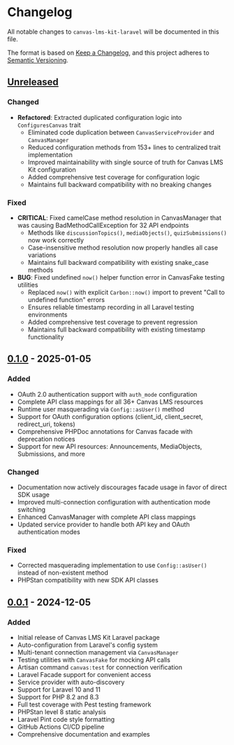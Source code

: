 # Changelog

All notable changes to `canvas-lms-kit-laravel` will be documented in this file.

The format is based on [Keep a Changelog](https://keepachangelog.com/en/1.0.0/),
and this project adheres to [Semantic Versioning](https://semver.org/spec/v2.0.0.html).

## [Unreleased]

### Changed
- **Refactored**: Extracted duplicated configuration logic into `ConfiguresCanvas` trait
  - Eliminated code duplication between `CanvasServiceProvider` and `CanvasManager`
  - Reduced configuration methods from 153+ lines to centralized trait implementation
  - Improved maintainability with single source of truth for Canvas LMS Kit configuration
  - Added comprehensive test coverage for configuration logic
  - Maintains full backward compatibility with no breaking changes

### Fixed
- **CRITICAL**: Fixed camelCase method resolution in CanvasManager that was causing BadMethodCallException for 32 API endpoints
  - Methods like `discussionTopics()`, `mediaObjects()`, `quizSubmissions()` now work correctly
  - Case-insensitive method resolution now properly handles all case variations
  - Maintains full backward compatibility with existing snake_case methods
- **BUG**: Fixed undefined `now()` helper function error in CanvasFake testing utilities
  - Replaced `now()` with explicit `Carbon::now()` import to prevent "Call to undefined function" errors
  - Ensures reliable timestamp recording in all Laravel testing environments
  - Added comprehensive test coverage to prevent regression
  - Maintains full backward compatibility with existing timestamp functionality

## [0.1.0] - 2025-01-05

### Added
- OAuth 2.0 authentication support with `auth_mode` configuration
- Complete API class mappings for all 36+ Canvas LMS resources
- Runtime user masquerading via `Config::asUser()` method
- Support for OAuth configuration options (client_id, client_secret, redirect_uri, tokens)
- Comprehensive PHPDoc annotations for Canvas facade with deprecation notices
- Support for new API resources: Announcements, MediaObjects, Submissions, and more

### Changed
- Documentation now actively discourages facade usage in favor of direct SDK usage
- Improved multi-connection configuration with authentication mode switching
- Enhanced CanvasManager with complete API class mappings
- Updated service provider to handle both API key and OAuth authentication modes

### Fixed
- Corrected masquerading implementation to use `Config::asUser()` instead of non-existent method
- PHPStan compatibility with new SDK API classes

## [0.0.1] - 2024-12-05

### Added
- Initial release of Canvas LMS Kit Laravel package
- Auto-configuration from Laravel's config system
- Multi-tenant connection management via `CanvasManager`
- Testing utilities with `CanvasFake` for mocking API calls
- Artisan command `canvas:test` for connection verification
- Laravel Facade support for convenient access
- Service provider with auto-discovery
- Support for Laravel 10 and 11
- Support for PHP 8.2 and 8.3
- Full test coverage with Pest testing framework
- PHPStan level 8 static analysis
- Laravel Pint code style formatting
- GitHub Actions CI/CD pipeline
- Comprehensive documentation and examples

[Unreleased]: https://github.com/jjuanrivvera/canvas-lms-kit-laravel/compare/v0.1.0...HEAD
[0.1.0]: https://github.com/jjuanrivvera/canvas-lms-kit-laravel/compare/v0.0.1...v0.1.0
[0.0.1]: https://github.com/jjuanrivvera/canvas-lms-kit-laravel/releases/tag/v0.0.1